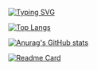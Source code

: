 [![Typing SVG](https://readme-typing-svg.herokuapp.com?color=%2336BCF7&lines=A+feature+not+a+bug)](https://git.io/typing-svg)

[![Top Langs](https://github-readme-stats.vercel.app/api/top-langs/?username=werckut&layout=compact&theme=tokyonight)](https://github.com/anuraghazra/github-readme-stats)

[![Anurag's GitHub stats](https://github-readme-stats.vercel.app/api?username=werckut&theme=tokyonight)](https://github.com/anuraghazra/github-readme-stats)

[![Readme Card](https://github-readme-stats.vercel.app/api/pin/?username=werckut&repo=werckut&theme=tokyonight)](https://github.com/anuraghazra/github-readme-stats)
